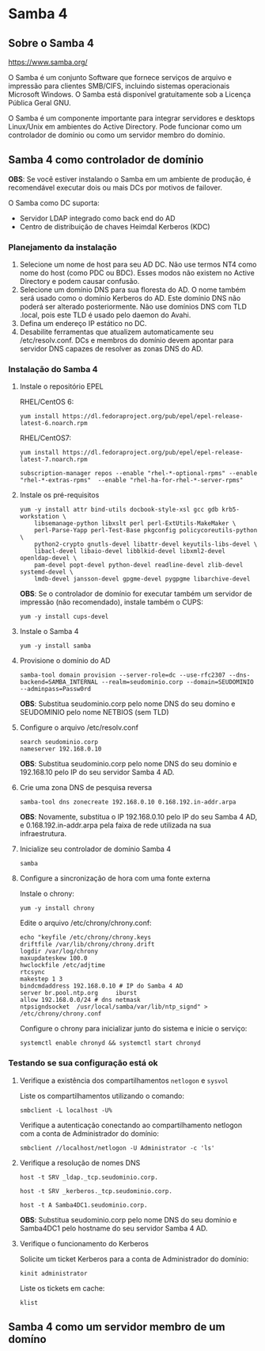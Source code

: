 # Samba 4

## Sobre o Samba 4

https://www.samba.org/

O Samba é um conjunto Software que fornece serviços de arquivo e impressão para clientes SMB/CIFS, incluindo sistemas operacionais Microsoft Windows. O Samba está disponível gratuitamente sob a Licença Pública Geral GNU.

O Samba é um componente importante para integrar servidores e desktops Linux/Unix em ambientes do Active Directory. Pode funcionar como um controlador de domínio ou como um servidor membro do domínio.

## Samba 4 como controlador de domínio

**OBS**: Se você estiver instalando o Samba em um ambiente de produção, é recomendável executar dois ou mais DCs por motivos de failover.

O Samba como DC suporta:

- Servidor LDAP integrado como back end do AD
- Centro de distribuição de chaves Heimdal Kerberos (KDC)

### Planejamento da instalação

1. Selecione um nome de host para seu AD DC. Não use termos NT4 como nome do host (como PDC ou BDC). Esses modos não existem no Active Directory e podem causar confusão.
2. Selecione um domínio DNS para sua floresta do AD. O nome também será usado como o domínio Kerberos do AD. Este domínio DNS não poderá ser alterado posteriormente. Não use domínios DNS com TLD .local, pois este TLD é usado pelo daemon do Avahi.
3. Defina um endereço IP estático no DC.
4. Desabilite ferramentas que atualizem automaticamente seu /etc/resolv.conf. DCs e membros do domínio devem apontar para servidor DNS capazes de resolver as zonas DNS do AD.

### Instalação do Samba 4

1. Instale o repositório EPEL

    RHEL/CentOS 6:

    ```yum install https://dl.fedoraproject.org/pub/epel/epel-release-latest-6.noarch.rpm```

    RHEL/CentOS7:

    ```yum install https://dl.fedoraproject.org/pub/epel/epel-release-latest-7.noarch.rpm```

    ```subscription-manager repos --enable "rhel-*-optional-rpms" --enable "rhel-*-extras-rpms"  --enable "rhel-ha-for-rhel-*-server-rpms"```

2. Instale os pré-requisitos

    ```
    yum -y install attr bind-utils docbook-style-xsl gcc gdb krb5-workstation \
        libsemanage-python libxslt perl perl-ExtUtils-MakeMaker \
        perl-Parse-Yapp perl-Test-Base pkgconfig policycoreutils-python \
        python2-crypto gnutls-devel libattr-devel keyutils-libs-devel \
        libacl-devel libaio-devel libblkid-devel libxml2-devel openldap-devel \
        pam-devel popt-devel python-devel readline-devel zlib-devel systemd-devel \
        lmdb-devel jansson-devel gpgme-devel pygpgme libarchive-devel
    ```

    **OBS**: Se o controlador de domínio for executar também um servidor de impressão (não recomendado), instale também o CUPS:

    ```yum -y install cups-devel```

3. Instale o Samba 4

    ```yum -y install samba```

4. Provisione o domínio do AD

    ```samba-tool domain provision --server-role=dc --use-rfc2307 --dns-backend=SAMBA_INTERNAL --realm=seudominio.corp --domain=SEUDOMINIO --adminpass=Passw0rd```

    **OBS**: Substitua seudominio.corp pelo nome DNS do seu domíno e SEUDOMINIO pelo nome NETBIOS (sem TLD)

5. Configure o arquivo /etc/resolv.conf

    ```
    search seudominio.corp
    nameserver 192.168.0.10
    ```

    **OBS**: Substitua seudominio.corp pelo nome DNS do seu domínio e 192.168.10 pelo IP do seu servidor Samba 4 AD.

6. Crie uma zona DNS de pesquisa reversa

    ```samba-tool dns zonecreate 192.168.0.10 0.168.192.in-addr.arpa```

    **OBS**: Novamente, substitua o IP 192.168.0.10 pelo IP do seu Samba 4 AD, e 0.168.192.in-addr.arpa pela faixa de rede utilizada na sua infraestrutura.

7. Inicialize seu controlador de domínio Samba 4

    ```samba```

8. Configure a sincronização de hora com uma fonte externa

    Instale o chrony:

    ```yum -y install chrony```

    Edite o arquivo /etc/chrony/chrony.conf:

    ```
    echo "keyfile /etc/chrony/chrony.keys
    driftfile /var/lib/chrony/chrony.drift
    logdir /var/log/chrony
    maxupdateskew 100.0
    hwclockfile /etc/adjtime
    rtcsync
    makestep 1 3
    bindcmdaddress 192.168.0.10 # IP do Samba 4 AD
    server br.pool.ntp.org     iburst
    allow 192.168.0.0/24 # dns netmask
    ntpsigndsocket  /usr/local/samba/var/lib/ntp_signd" > /etc/chrony/chrony.conf
    ```

    Configure o chrony para inicializar junto do sistema e inicie o serviço:

    ```systemctl enable chronyd && systemctl start chronyd```

### Testando se sua configuração está ok

1. Verifique a existência dos compartilhamentos ```netlogon``` e ```sysvol```

    Liste os compartilhamentos utilizando o comando:

    ```smbclient -L localhost -U%```

    Verifique a autenticação conectando ao compartilhamento netlogon com a conta de Administrador do domínio:

    ```smbclient //localhost/netlogon -U Administrator -c 'ls'```

2. Verifique a resolução de nomes DNS

    ```host -t SRV _ldap._tcp.seudominio.corp.```

    ```host -t SRV _kerberos._tcp.seudominio.corp.```

    ```host -t A Samba4DC1.seudominio.corp.```

    **OBS**: Substitua seudominio.corp pelo nome DNS do seu domínio e Samba4DC1 pelo hostname do seu servidor Samba 4 AD.

3. Verifique o funcionamento do Kerberos

    Solicite um ticket Kerberos para a conta de Administrador do domínio:

    ```kinit administrator```

    Liste os tickets em cache:

    ```klist```

## Samba 4 como um servidor membro de um domíno
